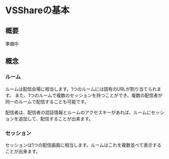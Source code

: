 VSShareの基本
============

## 概要
準備中

## 概念

### ルーム
ルームは配信会場に相当します。1つのルームには固有のURLが割り当てられます。
また、1つのルームで複数のセッションを持つことができ、複数の配信者が同一のルームで配信することも可能です。

配信者は、配信者の認証情報とルームのアクセスキーがあれば、ルームにセッションを追加して、配信することが出来ます。

### セッション
セッションは1つの配信画面に相当します。ルームはこれを複数並べて表示することが出来ます。

